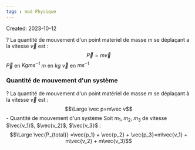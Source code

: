 ```yaml
---
tags : mod Physique
---
```

Created: 2023-10-12 


?
La quantité de mouvement d'un point materiel de masse $m$ se déplaçant a la vitesse $\vec{v}$ est :
$$\vec{P} = m\vec{v}$$
$\vec{P}$ en $Kgms^{-1}$
$m$ en $kg$ 
$\vec{v}$ en $ms^{-1}$ 

### Quantité de mouvement d'un système
? La quantité de mouvement d'un point matériel de masse m se déplaçant à la vitesse $\vec{v}$ est :$$\Large \vec p=m\vec v$$ - Quantité de mouvement d'un système Soit $m_1$, $m_2$, $m_3$ de vitesse $\vec{v_1}$, $\vec{v_2}$, $\vec{v_3}$ : $$\Large \vec{P_{total}} =\vec{p_1} + \vec{p_2} + \vec{p_3}=m\vec{v_1} + m\vec{v_2} + m\vec{v_3}$$
